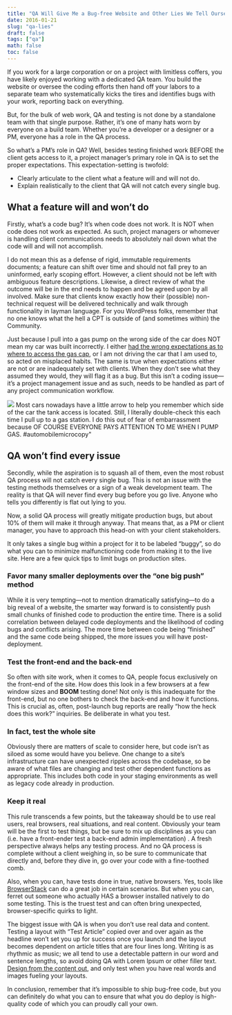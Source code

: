 ```yaml
---
title: "QA Will Give Me a Bug-free Website and Other Lies We Tell Ourselves"
date: 2016-01-21
slug: "qa-lies"
draft: false
tags: ["qa"]
math: false
toc: false
---
```


If you work for a large corporation or on a project with limitless coffers, you have likely enjoyed working with a dedicated QA team. You build the website or oversee the coding efforts then hand off your labors to a separate team who systematically kicks the tires and identifies bugs with your work, reporting back on everything.

But, for the bulk of web work, QA and testing is not done by a standalone team with that single purpose. Rather, it’s one of many hats worn by everyone on a build team. Whether you’re a developer or a designer or a PM, everyone has a role in the QA process.

So what’s a PM’s role in QA? Well, besides testing finished work BEFORE the client gets access to it, a project manager’s primary role in QA is to set the proper expectations. This expectation-setting is twofold:

* Clearly articulate to the client what a feature will and will not do.
* Explain realistically to the client that QA will not catch every single bug.

## What a feature will and won’t do
Firstly, what’s a code bug? It’s when code does not work. It is NOT when code does not work as expected. As such, project managers or whomever is handling client communications needs to absolutely nail down what the code will and will not accomplish.

I do not mean this as a defense of rigid, immutable requirements documents; a feature can shift over time and should not fall prey to an uninformed, early scoping effort. However, a client should not be left with ambiguous feature descriptions. Likewise, a direct review of what the outcome will be in the end needs to happen and be agreed upon by all involved. Make sure that clients know exactly how their (possible) non-technical request will be delivered technically and walk through functionality in layman language. For you WordPress folks, remember that no one knows what the hell a CPT is outside of (and sometimes within) the Community.

Just because I pull into a gas pump on the wrong side of the car does NOT mean my car was built incorrectly. I either [had the wrong expectations as to where to access the gas cap](https://www.youtube.com/watch?v=bwog7Z858iE), or I am not driving the car that I am used to, so acted on misplaced habits. The same is true when expectations either are not or are inadequately set with clients. When they don’t see what they assumed they would, they will flag it as a bug. But this isn’t a coding issue&mdash;it’s a project management issue and as such, needs to be handled as part of any project communication workflow.

![](/images/PpopHm.jpg)
Most cars nowadays have a little arrow to help you remember which side of the car the tank access is located. Still, I literally double-check this each time I pull up to a gas station. I do this out of fear of embarrassment because OF COURSE EVERYONE PAYS ATTENTION TO ME WHEN I PUMP GAS. #automobilemicrocopy"

## QA won’t find every issue
Secondly, while the aspiration is to squash all of them, even the most robust QA process will not catch every single bug. This is not an issue with the testing methods themselves or a sign of a weak development team. The reality is that QA will never find every bug before you go live. Anyone who tells you differently is flat out lying to you.

Now, a solid QA process will greatly mitigate production bugs, but about 10% of them will make it through anyway. That means that, as a PM or client manager, you have to approach this head-on with your client stakeholders.

It only takes a single bug within a project for it to be labeled “buggy”, so do what you can to minimize malfunctioning code from making it to the live site. Here are a few quick tips to limit bugs on production sites.

### Favor many smaller deployments over the “one big push” method
While it is very tempting&mdash;not to mention dramatically satisfying—to do a big reveal of a website, the smarter way forward is to consistently push small chunks of finished code to production the entire time. There is a solid correlation between delayed code deployments and the likelihood of coding bugs and conflicts arising. The more time between code being “finished” and the same code being shipped, the more issues you will have post-deployment.

### Test the front-end and the back-end
So often with site work, when it comes to QA, people focus exclusively on the front-end of the site. How does this look in a few browsers at a few window sizes and **BOOM** testing done! Not only is this inadequate for the front-end, but no one bothers to check the back-end and how it functions. This is crucial as, often, post-launch bug reports are really “how the heck does this work?” inquiries. Be deliberate in what you test.

### In fact, test the whole site
Obviously there are matters of scale to consider here, but code isn’t as siloed as some would have you believe. One change to a site’s infrastructure can have unexpected ripples across the codebase, so be aware of what files are changing and test other dependent functions as appropriate. This includes both code in your staging environments as well as legacy code already in production.

### Keep it real
This rule transcends a few points, but the takeaway should be to use real users, real browsers, real situations, and real content. Obviously your team will be the first to test things, but be sure to mix up disciplines as you can (i.e. have a front-ender test a back-end admin implementation) . A fresh perspective always helps any testing process. And no QA process is complete without a client weighing in, so be sure to communicate that directly and, before they dive in, go over your code with a fine-toothed comb.

Also, when you can, have tests done in true, native browsers. Yes, tools like [BrowserStack](https://www.browserstack.com/) can do a great job in certain scenarios. But when you can, ferret out someone who actually HAS a browser installed natively to do some testing. This is the truest test and can often bring unexpected, browser-specific quirks to light.

The biggest issue with QA is when you don’t use real data and content. Testing a layout with “Test Article” copied over and over again as the headline won’t set you up for success once you launch and the layout becomes dependent on article titles that are four lines long. Writing is as rhythmic as music; we all tend to use a detectable pattern in our word and sentence lengths, so avoid doing QA with Lorem Ipsum or other filler text. [Design from the content out](http://wordpress.tv/2015/09/30/john-eckman-design-from-the-content-out/), and only test when you have real words and images fueling your layouts.

In conclusion, remember that it’s impossible to ship bug-free code, but you can definitely do what you can to ensure that what you do deploy is high-quality code of which you can proudly call your own.
